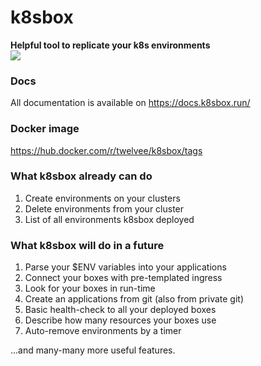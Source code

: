 # k8sbox
**Helpful tool to replicate your k8s environments** <br>
<img src="https://images2.imgbox.com/db/44/P0ALO0l4_o.gif"><br>

### Docs
All documentation is available on https://docs.k8sbox.run/

### Docker image
https://hub.docker.com/r/twelvee/k8sbox/tags

### What k8sbox already can do
1. Create environments on your clusters
2. Delete environments from your cluster
3. List of all environments k8sbox deployed

### What k8sbox will do in a future
1. Parse your $ENV variables into your applications
2. Connect your boxes with pre-templated ingress
3. Look for your boxes in run-time
4. Create an applications from git (also from private git)
5. Basic health-check to all your deployed boxes
6. Describe how many resources your boxes use
7. Auto-remove environments by a timer

...and many-many more useful features.
